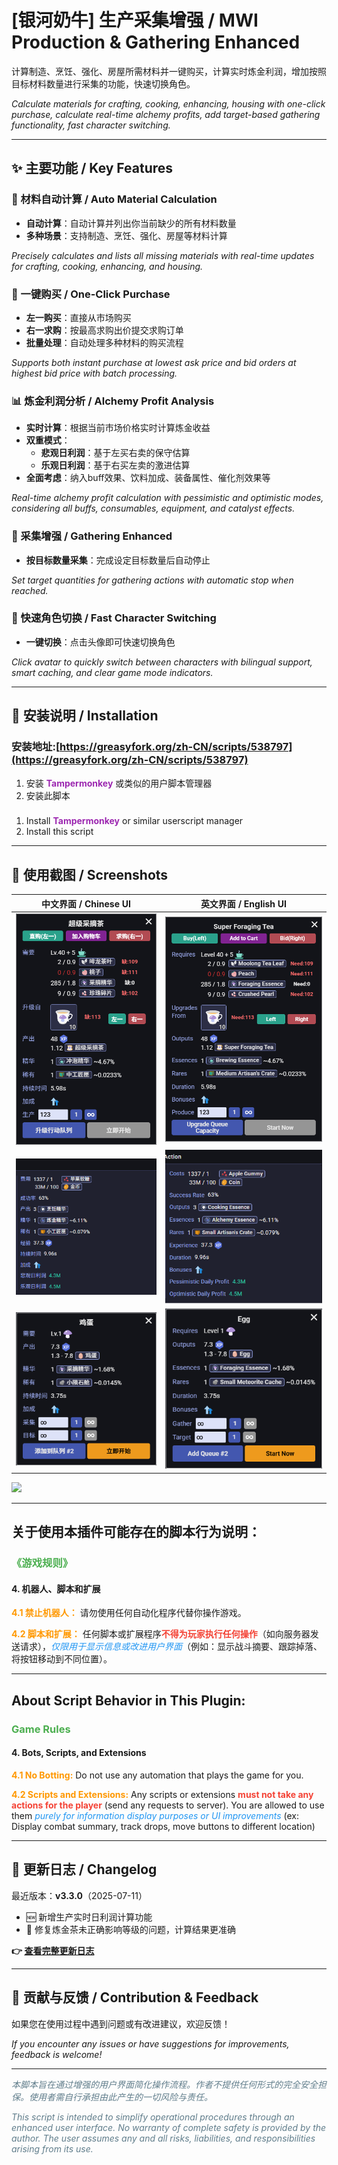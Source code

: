 #  [银河奶牛] 生产采集增强 / MWI Production & Gathering Enhanced

计算制造、烹饪、强化、房屋所需材料并一键购买，计算实时炼金利润，增加按照目标材料数量进行采集的功能，快速切换角色。

*Calculate materials for crafting, cooking, enhancing, housing with one-click purchase, calculate real-time alchemy profits, add target-based gathering functionality, fast character switching.*

---

## ✨ 主要功能 / Key Features

### 🧮 材料自动计算 / Auto Material Calculation
- **自动计算**：自动计算并列出你当前缺少的所有材料数量
- **多种场景**：支持制造、烹饪、强化、房屋等材料计算

*Precisely calculates and lists all missing materials with real-time updates for crafting, cooking, enhancing, and housing.*

### 🛒 一键购买 / One-Click Purchase
- **左一购买**：直接从市场购买
- **右一求购**：按最高求购出价提交求购订单
- **批量处理**：自动处理多种材料的购买流程

*Supports both instant purchase at lowest ask price and bid orders at highest bid price with batch processing.*

### 📊 炼金利润分析 / Alchemy Profit Analysis
- **实时计算**：根据当前市场价格实时计算炼金收益
- **双重模式**：
  - **悲观日利润**：基于左买右卖的保守估算
  - **乐观日利润**：基于右买左卖的激进估算
- **全面考虑**：纳入buff效果、饮料加成、装备属性、催化剂效果等

*Real-time alchemy profit calculation with pessimistic and optimistic modes, considering all buffs, consumables, equipment, and catalyst effects.*

### 🎯 采集增强 / Gathering Enhanced
- **按目标数量采集**：完成设定目标数量后自动停止

*Set target quantities for gathering actions with automatic stop when reached.*

### 🔄 快速角色切换 / Fast Character Switching
- **一键切换**：点击头像即可快速切换角色

*Click avatar to quickly switch between characters with bilingual support, smart caching, and clear game mode indicators.*

---

## 🔧 安装说明 / Installation

### 安装地址:[https://greasyfork.org/zh-CN/scripts/538797](https://greasyfork.org/zh-CN/scripts/538797)

1. 安装 <span style="color: #9C27B0;">**Tampermonkey**</span> 或类似的用户脚本管理器
2. 安装此脚本
###
1. Install <span style="color: #9C27B0;">**Tampermonkey**</span> or similar userscript manager
2. Install this script

---

## 📸 使用截图 / Screenshots

| 中文界面 / Chinese UI | 英文界面 / English UI |
|---------|---------|
| ![制造界面](img/1.png) | ![Crafting Interface](img/4.png) |
| ![炼金界面](img/2.png) | ![Alchemy Interface](img/5.png) |
| ![采集界面](img/3.png) | ![Gathering Interface](img/6.png) |
<img src="img/1.gif" width="60%">

---

## 关于使用本插件可能存在的脚本行为说明：

### <span style="color: #4CAF50;">《游戏规则》</span>

#### 4. 机器人、脚本和扩展

**<span style="color: #FF9800;">4.1 禁止机器人：</span>** 请勿使用任何自动化程序代替你操作游戏。

**<span style="color: #FF9800;">4.2 脚本和扩展：</span>** 任何脚本或扩展程序<span style="color: #F44336;">**不得为玩家执行任何操作**</span>（如向服务器发送请求），<span style="color: #2196F3;">*仅限用于显示信息或改进用户界面*</span>（例如：显示战斗摘要、跟踪掉落、将按钮移动到不同位置）。

---

## About Script Behavior in This Plugin:

### <span style="color: #4CAF50;">Game Rules</span>

#### 4. **Bots, Scripts, and Extensions**

**<span style="color: #FF9800;">4.1 No Botting:</span>** Do not use any automation that plays the game for you.

**<span style="color: #FF9800;">4.2 Scripts and Extensions:</span>** Any scripts or extensions <span style="color: #F44336;">**must not take any actions for the player**</span> (send any requests to server). You are allowed to use them <span style="color: #2196F3;">*purely for information display purposes or UI improvements*</span> (ex: Display combat summary, track drops, move buttons to different location)

---

## 🔄 更新日志 / Changelog

最近版本：**v3.3.0**（2025-07-11）  
- 🆕 新增生产实时日利润计算功能  
- 🐞 修复炼金茶未正确影响等级的问题，计算结果更准确  

**👉 [查看完整更新日志](./CHANGELOG.md)**

---

## 🤝 贡献与反馈 / Contribution & Feedback

如果您在使用过程中遇到问题或有改进建议，欢迎反馈！

*If you encounter any issues or have suggestions for improvements, feedback is welcome!*

---

<span style="color: #607D8B;">*本脚本旨在通过增强的用户界面简化操作流程。作者不提供任何形式的完全安全担保。使用者需自行承担由此产生的一切风险与责任。*</span>

<span style="color: #607D8B;">*This script is intended to simplify operational procedures through an enhanced user interface. No warranty of complete safety is provided by the author. The user assumes any and all risks, liabilities, and responsibilities arising from its use.​*</span>
